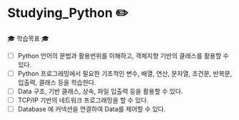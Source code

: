 # Studying_Python ✏️ 

🎓 학습목표 🎓

- [ ]  Python 언어의 문법과 활용번위를 이해하고, 객체지향 기반의 클래스를 활용할 수 있다.
- [ ]  Python 프로그래밍에서 필요한 기초적인 변수, 배열, 연산, 문자열, 조건문, 반복문, 입출력, 클래스 등을 학습한다.
- [ ]  Data 구조, 기반 클래스, 상속, 파일 입출력 등을 활용할 수 있다.
- [ ]  TCP/IP 기반의 네트워크 프로그래밍을 할 수 있다.
- [ ]  Database  에 커넥션을 연결하여 Data를 제어할 수 있다.

